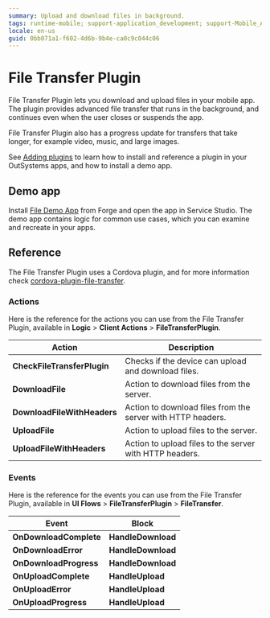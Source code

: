 ```yaml
---
summary: Upload and download files in background.
tags: runtime-mobile; support-application_development; support-Mobile_Apps;
locale: en-us
guid: 0bb071a1-f602-4d6b-9b4e-ca0c9c044c06
---
```


# File Transfer Plugin

File Transfer Plugin lets you download and upload files in your mobile app. The plugin provides advanced file transfer that runs in the background, and continues even when the user closes or suspends the app.

File Transfer Plugin also has a progress update for transfers that take longer, for example video, music, and large images.

<div class="info" markdown="1">

See [Adding plugins](../intro.md#adding-plugins) to learn how to install and reference a plugin in your OutSystems apps, and how to install a demo app.

</div>

## Demo app

Install [File Demo App](https://www.outsystems.com/forge/component-overview/10011/file-sample-app) from Forge and open the app in Service Studio. The demo app contains logic for common use cases, which you can examine and recreate in your apps.

## Reference

The File Transfer Plugin uses a Cordova plugin, and for more information check [cordova-plugin-file-transfer](https://github.com/apache/cordova-plugin-file-transfer).

### Actions

Here is the reference for the actions you can use from the File Transfer Plugin, available in **Logic** > **Client Actions** > **FileTransferPlugin**.

| Action                      | Description                                                 |
| --------------------------- | ----------------------------------------------------------- |
| **CheckFileTransferPlugin** | Checks if the device can upload and download files.         |
| **DownloadFile**            | Action to download files from the server.                   |
| **DownloadFileWithHeaders** | Action to download files from the server with HTTP headers. |
| **UploadFile**              | Action to upload files to the server.                       |
| **UploadFileWithHeaders**   | Action to upload files to the server with HTTP headers.     |

### Events

Here is the reference for the events you can use from the File Transfer Plugin, available in **UI Flows** > **FileTransferPlugin** > **FileTransfer**.

| Event                  | Block              |
| ---------------------- | ------------------ |
| **OnDownloadComplete** | **HandleDownload** |
| **OnDownloadError**    | **HandleDownload** |
| **OnDownloadProgress** | **HandleDownload** |
| **OnUploadComplete**   | **HandleUpload**   |
| **OnUploadError**      | **HandleUpload**   |
| **OnUploadProgress**   | **HandleUpload**   |
